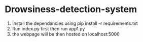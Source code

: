 # Drowsiness-detection-system
1. Install the dependancies using pip install -r requirements.txt
2. Run index.py first then run app1.py
3. the webpage will be then hosted on localhost:5000
